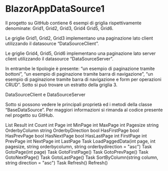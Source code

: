 # BlazorAppDataSource1

Il progetto su GitHub contiene 6 esempi di griglia rispettivamente denominate: Grid1, Grid2, Grid3, Grid4 Grid5, Grid6.
 
Le griglie Grid1, Grid2, Grid3 implementano una paginazione lato client utilizzando il datasource “DataSourceClient”.
 
Le griglie Grid4, Grid5, Grid6 implementano una paginazione lato server client utilizzando il datasource “DataSourceServer”.
 
In entrambe le tipologie è presente: “un esempio di paginazione tramite bottoni”, “un esempio di paginazione tramite barra di navigazione”,  “un esempio di paginazione tramite barra di navigazione e form per operazioni CRUD”. Sotto si può trovare un estratto della griglia 3.
 
DataSourceClient e DataSourceServer
 
Sotto si possono vedere le principali proprietà ed i metodi della classe “BaseDataSource”. Per maggiori informazioni si rimanda al codice presente nel progetto su GitHub.
  
 List<TViewModel> Result 
 int Count 
 int Page
 int MinPage
 int MaxPage
 int Pagesize
 string OrderbyColumn
 string OrderbyDirection
 bool HasFirstPage
 bool HasPrevPage
 bool HasNextPage
 bool HasLastPage
 int FirstPage
 int PrevPage
 int NextPage
 int LastPage
 Task LoadPaggedData(int page, int pagesize, string orderbycolumn, string orderbydirection = "asc")
 Task<bool> GotoPage(int page)
 Task<bool> GotoFirstPage()
 Task<bool> GotoPrevPage()
 Task<bool> GotoNextPage()
 Task<bool> GotoLastPage()
 Task<bool> SortByColumn(string column, string direction = "asc") 
 Task<bool> Refresh()
 Refresh()
